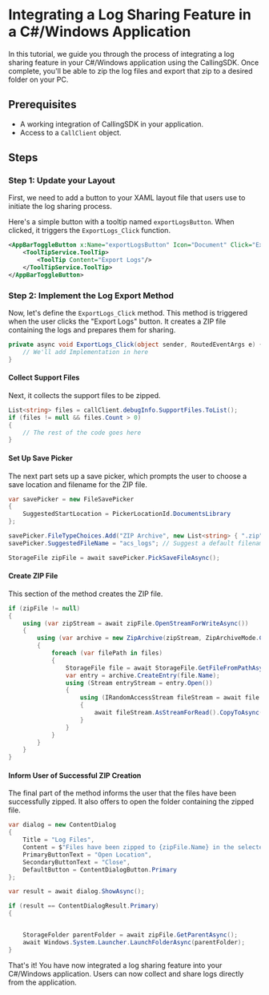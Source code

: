 # Integrating a Log Sharing Feature in a C#/Windows Application

In this tutorial, we guide you through the process of integrating a log sharing feature in your C#/Windows application using the CallingSDK. Once complete, you'll be able to zip the log files and export that zip to a desired folder on your PC.

## Prerequisites

- A working integration of CallingSDK in your application.
- Access to a `CallClient` object.

## Steps

### Step 1: Update your Layout

First, we need to add a button to your XAML layout file that users use to initiate the log sharing process.

Here's a simple button with a tooltip named `exportLogsButton`. When clicked, it triggers the `ExportLogs_Click` function.

```xml
<AppBarToggleButton x:Name="exportLogsButton" Icon="Document" Click="ExportLogs_Click">
    <ToolTipService.ToolTip>
        <ToolTip Content="Export Logs"/>
    </ToolTipService.ToolTip>
</AppBarToggleButton>
```

### Step 2: Implement the Log Export Method

Now, let's define the `ExportLogs_Click` method. This method is triggered when the user clicks the "Export Logs" button. It creates a ZIP file containing the logs and prepares them for sharing.

```csharp
private async void ExportLogs_Click(object sender, RoutedEventArgs e) {
    // We'll add Implementation in here
}
```

#### Collect Support Files

Next, it collects the support files to be zipped.

```csharp
List<string> files = callClient.debugInfo.SupportFiles.ToList();
if (files != null && files.Count > 0)
{
    // The rest of the code goes here
}
```

#### Set Up Save Picker

The next part sets up a save picker, which prompts the user to choose a save location and filename for the ZIP file.

```csharp
var savePicker = new FileSavePicker
{
    SuggestedStartLocation = PickerLocationId.DocumentsLibrary
};

savePicker.FileTypeChoices.Add("ZIP Archive", new List<string> { ".zip" });
savePicker.SuggestedFileName = "acs_logs"; // Suggest a default filename

StorageFile zipFile = await savePicker.PickSaveFileAsync();
```

#### Create ZIP File

This section of the method creates the ZIP file.

```csharp
if (zipFile != null)
{
    using (var zipStream = await zipFile.OpenStreamForWriteAsync())
    {
        using (var archive = new ZipArchive(zipStream, ZipArchiveMode.Create))
        {
            foreach (var filePath in files)
            {
                StorageFile file = await StorageFile.GetFileFromPathAsync(filePath);
                var entry = archive.CreateEntry(file.Name);
                using (Stream entryStream = entry.Open())
                {
                    using (IRandomAccessStream fileStream = await file.OpenAsync(FileAccessMode.Read))
                    {
                        await fileStream.AsStreamForRead().CopyToAsync(entryStream);
                    }
                }
            }
        }
    }
}
```

#### Inform User of Successful ZIP Creation

The final part of the method informs the user that the files have been successfully zipped. It also offers to open the folder containing the zipped file.

```csharp
var dialog = new ContentDialog
{
    Title = "Log Files",
    Content = $"Files have been zipped to {zipFile.Name} in the selected location.",
    PrimaryButtonText = "Open Location",
    SecondaryButtonText = "Close",
    DefaultButton = ContentDialogButton.Primary
};

var result = await dialog.ShowAsync();

if (result == ContentDialogResult.Primary)
{


    StorageFolder parentFolder = await zipFile.GetParentAsync();
    await Windows.System.Launcher.LaunchFolderAsync(parentFolder);
}
```

That's it! You have now integrated a log sharing feature into your C#/Windows application. Users can now collect and share logs directly from the application.